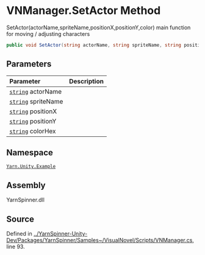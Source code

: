 <!-- This file was generated by a tool. Do not edit this file by hand. -->

# VNManager.SetActor Method

SetActor(actorName,spriteName,positionX,positionY,color) main
function for moving / adjusting characters

```csharp
public void SetActor(string actorName, string spriteName, string positionX = "", string positionY = "", string colorHex = "")
```

## Parameters
|Parameter|Description|
|:---|:---|
|[`string`](https://docs.microsoft.com/dotnet/api/System.String) actorName||
|[`string`](https://docs.microsoft.com/dotnet/api/System.String) spriteName||
|[`string`](https://docs.microsoft.com/dotnet/api/System.String) positionX||
|[`string`](https://docs.microsoft.com/dotnet/api/System.String) positionY||
|[`string`](https://docs.microsoft.com/dotnet/api/System.String) colorHex||


## Namespace
[`Yarn.Unity.Example`](/api/csharp/yarn.unity.example/README.md)

## Assembly
YarnSpinner.dll

## Source
Defined in [../YarnSpinner-Unity-Dev/Packages/YarnSpinner/Samples~/VisualNovel/Scripts/VNManager.cs](https://github.com/YarnSpinnerTool/YarnSpinner-Unity//blob/develop/Samples~/VisualNovel/Scripts/VNManager.cs#L93), line 93.
